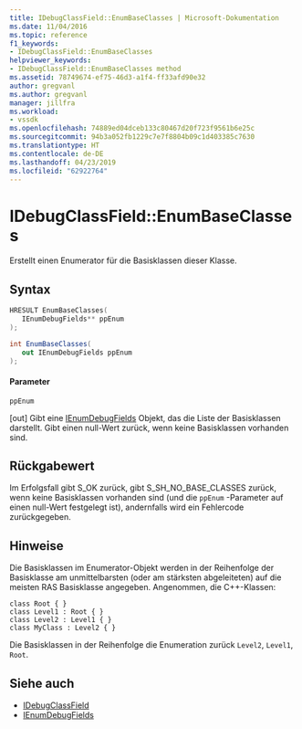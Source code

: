 ```yaml
---
title: IDebugClassField::EnumBaseClasses | Microsoft-Dokumentation
ms.date: 11/04/2016
ms.topic: reference
f1_keywords:
- IDebugClassField::EnumBaseClasses
helpviewer_keywords:
- IDebugClassField::EnumBaseClasses method
ms.assetid: 78749674-ef75-46d3-a1f4-ff33afd90e32
author: gregvanl
ms.author: gregvanl
manager: jillfra
ms.workload:
- vssdk
ms.openlocfilehash: 74889ed04dceb133c80467d20f723f9561b6e25c
ms.sourcegitcommit: 94b3a052fb1229c7e7f8804b09c1d403385c7630
ms.translationtype: HT
ms.contentlocale: de-DE
ms.lasthandoff: 04/23/2019
ms.locfileid: "62922764"
---
```

# <a name="idebugclassfieldenumbaseclasses"></a>IDebugClassField::EnumBaseClasses
Erstellt einen Enumerator für die Basisklassen dieser Klasse.

## <a name="syntax"></a>Syntax

```cpp
HRESULT EnumBaseClasses( 
   IEnumDebugFields** ppEnum
);
```

```csharp
int EnumBaseClasses(
   out IEnumDebugFields ppEnum
);
```

#### <a name="parameters"></a>Parameter
 `ppEnum`

 [out] Gibt eine [IEnumDebugFields](../../../extensibility/debugger/reference/ienumdebugfields.md) Objekt, das die Liste der Basisklassen darstellt. Gibt einen null-Wert zurück, wenn keine Basisklassen vorhanden sind.

## <a name="return-value"></a>Rückgabewert
 Im Erfolgsfall gibt S_OK zurück, gibt S_SH_NO_BASE_CLASSES zurück, wenn keine Basisklassen vorhanden sind (und die `ppEnum` -Parameter auf einen null-Wert festgelegt ist), andernfalls wird ein Fehlercode zurückgegeben.

## <a name="remarks"></a>Hinweise
 Die Basisklassen im Enumerator-Objekt werden in der Reihenfolge der Basisklasse am unmittelbarsten (oder am stärksten abgeleiteten) auf die meisten RAS Basisklasse angegeben. Angenommen, die C++-Klassen:

```
class Root { }
class Level1 : Root { }
class Level2 : Level1 { }
class MyClass : Level2 { }
```

 Die Basisklassen in der Reihenfolge die Enumeration zurück `Level2`, `Level1`, `Root`.

## <a name="see-also"></a>Siehe auch
- [IDebugClassField](../../../extensibility/debugger/reference/idebugclassfield.md)
- [IEnumDebugFields](../../../extensibility/debugger/reference/ienumdebugfields.md)